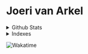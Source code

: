 # Joeri van Arkel



<details>
  <summary>Github Stats</summary>
  
![](http://github-profile-summary-cards.vercel.app/api/cards/profile-details?username=joerivanarkel&theme=github_dark)
![](http://github-profile-summary-cards.vercel.app/api/cards/repos-per-language?username=joerivanarkel&theme=github_dark)
![](http://github-profile-summary-cards.vercel.app/api/cards/most-commit-language?username=joerivanarkel&theme=github_dark)
![](http://github-profile-summary-cards.vercel.app/api/cards/stats?username=joerivanarkel&theme=github_dark)
![](http://github-profile-summary-cards.vercel.app/api/cards/productive-time?username=joerivanarkel&theme=github_dark&utcOffset=1)
</details>

<details>
  <summary>Indexes</summary>
  
#### [AZ-204](AZ204.md)
<!--#### [PCAP-31](PCAP-31.md))-->
<!--#### [Others](Others.md)-->
</details>

![Wakatime](https://wakatime.com/share/@joerivanarkel/f129c2da-f5f1-4d17-8068-0a77be40bd52.svg)

